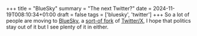+++
title = "BlueSky"
summary = "The next Twitter?"
date = 2024-11-19T008:10:34+01:00
draft = false
tags = ['bluesky', 'twitter']
+++
So a lot of people are moving to [BlueSky](https://bsky.app/), a [sort-of fork](https://bsky.app/profile/jay.bsky.team/post/3lbd2eaura22r) of [Twitter/X](https://x.com/), I hope that politics stay out of it but I see plenty of it in either.
